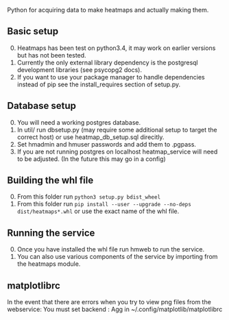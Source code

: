 Python for acquiring data to make heatmaps and actually making them.

## Basic setup
0. Heatmaps has been test on python3.4, it may work on earlier versions but has not been tested.
1. Currently the only external library dependency is the postgresql development libraries (see psycopg2 docs).
2. If you want to use your package manager to handle dependencies instead of pip see the install_requires section of setup.py.

## Database setup
0. You will need a working postgres database.
1. In util/ run dbsetup.py (may require some additional setup to target the correct host) or use heatmap_db_setup.sql direcitly.
2. Set hmadmin and hmuser passwords and add them to .pgpass.
3. If you are not running postgres on localhost heatmap_service will need to be adjusted. (In the future this may go in a config)

## Building the whl file
0. From this folder run `python3 setup.py bdist_wheel`
1. From this folder run `pip install --user --upgrade --no-deps dist/heatmaps*.whl` or use the exact name of the whl file.

## Running the service
0. Once you have installed the whl file run hmweb to run the service.
1. You can also use various components of the service by importing from the heatmaps module.

## matplotlibrc
In the event that there are errors when you try to view png files from the webservice:
You must set
backend : Agg
in ~/.config/matplotlib/matplotlibrc


